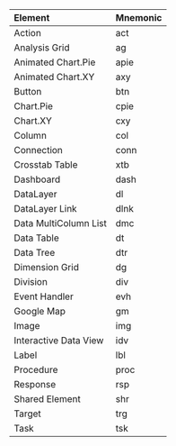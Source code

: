 | Element               | Mnemonic |
| :-------------------- | :------- |
| Action                | act      |
| Analysis Grid         | ag       |
| Animated Chart.Pie    | apie     |
| Animated Chart.XY     | axy      |
| Button                | btn      |
| Chart.Pie             | cpie     |
| Chart.XY              | cxy      |
| Column                | col      |
| Connection            | conn     |
| Crosstab Table        | xtb      |
| Dashboard             | dash     |
| DataLayer             | dl       |
| DataLayer Link        | dlnk     |
| Data MultiColumn List | dmc      |
| Data Table            | dt       |
| Data Tree             | dtr      |
| Dimension Grid        | dg       |
| Division              | div      |
| Event Handler         | evh      |
| Google Map            | gm       |
| Image                 | img      |
| Interactive Data View | idv      |
| Label                 | lbl      |
| Procedure             | proc     |
| Response              | rsp      |
| Shared Element        | shr      |
| Target                | trg      |
| Task                  | tsk      |
